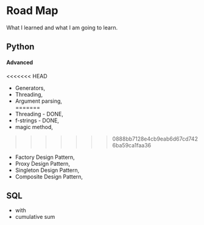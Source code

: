 # Road Map
What I learned and what I am going to learn. 


## Python
#### Advanced
<<<<<<< HEAD
- Generators,
- Threading,
- Argument parsing,    
=======
- Threading - DONE,
- f-strings - DONE,
- magic method,
>>>>>>> 0888bb7128e4cb9eab6d67cd7426ba59ca1faa36
- Factory Design Pattern,
- Proxy Design Pattern,
- Singleton Design Pattern,
- Composite Design Pattern,

## SQL
- with
- cumulative sum
